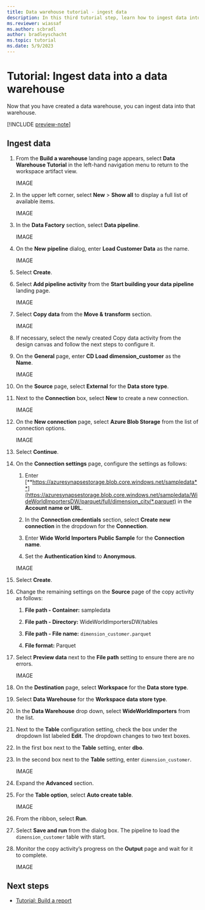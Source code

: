 ```yaml
---
title: Data warehouse tutorial - ingest data
description: In this third tutorial step, learn how to ingest data into the warehouse you created in the last step.
ms.reviewer: wiassaf
ms.author: scbradl
author: bradleyschacht
ms.topic: tutorial
ms.date: 5/9/2023
---
```


# Tutorial: Ingest data into a data warehouse

Now that you have created a data warehouse, you can ingest data into that warehouse.

[!INCLUDE [preview-note](../includes/preview-note.md)]

## Ingest data

1. From the **Build a warehouse** landing page appears, select **Data Warehouse Tutorial** in the left-hand navigation menu to return to the workspace artifact view.

   IMAGE

1. In the upper left corner, select **New** > **Show all** to display a full list of available items.

   IMAGE

1. In the **Data Factory** section, select **Data pipeline**.

   IMAGE

1. On the **New** **pipeline** dialog, enter **Load Customer Data** as the name.

   IMAGE

1. Select **Create**.

1. Select **Add pipeline activity** from the **Start building your data pipeline** landing page.

   IMAGE

1. Select **Copy data** from the **Move &** **transform** section.

   IMAGE

1. If necessary, select the newly created Copy data activity from the design canvas and follow the next steps to configure it.

1. On the **General** page, enter **CD Load dimension_customer** as the **Name**.

   IMAGE

1. On the **Source** page, select **External** for the **Data store type**.

1. Next to the **Connection** box, select **New** to create a new connection.

   IMAGE

1. On the **New connection** page, select **Azure Blob Storage** from the list of connection options.

   IMAGE

1. Select **Continue**.

1. On the **Connection settings** page, configure the settings as follows:

   1. Enter [**https://azuresynapsestorage.blob.core.windows.net/sampledata**](https://azuresynapsestorage.blob.core.windows.net/sampledata/WideWorldImportersDW/parquet/full/dimension_city/*.parquet) in the **Account name or URL**.

   1. In the **Connection credentials** section, select **Create** **new connection** in the dropdown for the **Connection**.

   1. Enter **Wide World Importers Public Sample** for the **Connection name**.

   1. Set the **Authentication kind** to **Anonymous**.

   IMAGE

1. Select **Create**.

1. Change the remaining settings on the **Source** page of the copy activity as follows:

   1. **File path - Container:** sampledata

   1. **File path - Directory:** WideWorldImportersDW/tables

   1. **File path - File name:** `dimension_customer.parquet`

   1. **File format:** Parquet

1. Select **Preview data** next to the **File path** setting to ensure there are no errors.

   IMAGE

1. On the **Destination** page, select **Workspace** for the **Data store type**.

1. Select **Data Warehouse** for the **Workspace data store type**.

1. In the **Data Warehouse** drop down, select **WideWorldImporters** from the list.

1. Next to the **Table** configuration setting, check the box under the dropdown list labeled **Edit**. The dropdown changes to two text boxes.

1. In the first box next to the **Table** setting, enter **dbo**.

1. In the second box next to the **Table** setting, enter `dimension_customer`.

   IMAGE

1. Expand the **Advanced** section.

1. For the **Table option**, select **Auto create table**.

   IMAGE

1. From the ribbon, select **Run**.

1. Select **Save and run** from the dialog box. The pipeline to load the `dimension_customer` table with start.

1. Monitor the copy activity’s progress on the **Output** page and wait for it to complete.

   IMAGE

## Next steps

- [Tutorial: Build a report](tutorial-data-warehouse-build-report.md)
